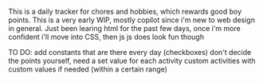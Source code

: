 This is a daily tracker for chores and hobbies, which rewards good boy points. 
This is a very early WIP, mostly copilot since i'm new to web design in general.
Just been learing html for the past few days, once i'm more confident i'll move into CSS, then js
js does look fun though

TO DO:
add constants that are there every day (checkboxes)
don't decide the points yourself, need a set value for each activity
custom activities with custom values if needed (within a certain range)

